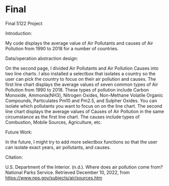 # Final
Final 5122 Project

Introduction:

My code displays the average value of Air Pollutants and causes of Air Pollution from 1990 to 2018 for a number of countries.


Data/operation abstraction design:

On the second page, I divided Air Pollutants and Air Pollution Causes into two line charts. I also installed a selectbox that isolates a country so the user can pick the country to focus on their air pollution and causes. The first line chart displays the average values of seven common types of Air Pollution from 1990 to 2018. These types of pollution include Carbon Monoxide, Ammonia(NH3), Nitrogen Oxides, Non-Methane Volatile Organic Compounds, Particulates Pm10 and Pm2.5, and Sulpher Oxides. You can isolate which pollutants you want to focus on on the line chart. The second line chart displays the average values of Causes of Air Pollution in the same circumstance as the first line chart. The causes include types of Combustion, Mobile Sources, Agriculture, etc.


Future Work:

In the future, I might try to add more selectbox functions so that the user can isolate exact years, air pollutants, and causes.

Citation:

U.S. Department of the Interior. (n.d.). Where does air pollution come from? National Parks Service. Retrieved December 10, 2022, from https://www.nps.gov/subjects/air/sources.htm 
